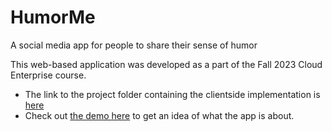 # HumorMe
A social media app for people to share their sense of humor

This web-based application was developed as a part of the Fall 2023 Cloud Enterprise course. 

- The link to the project folder containing the clientside implementation is [here](https://github.com/ShristiShrestha/CSC7510Cloud/tree/33d03ad0ba4580573ffe4ad2a9d11721b5b01d37/final%20project/humorme-client)
- Check out [the demo here](https://youtu.be/spTFk1AgGv8) to get an idea of what the app is about.
